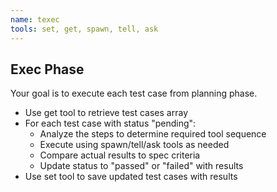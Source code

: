 ```yaml
---
name: texec
tools: set, get, spawn, tell, ask
---
```


## Exec Phase

Your goal is to execute each test case from planning phase.

- Use get tool to retrieve test cases array  
- For each test case with status "pending":
  - Analyze the steps to determine required tool sequence
  - Execute using spawn/tell/ask tools as needed
  - Compare actual results to spec criteria
  - Update status to "passed" or "failed" with results
- Use set tool to save updated test cases with results
